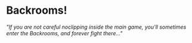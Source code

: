 # Backrooms!

*"If you are not careful noclipping inside the main game, you'll sometimes enter the Backrooms, and forever fight there..."*
